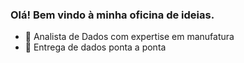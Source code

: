### Olá! Bem vindo à minha oficina de ideias.

- 🔭 Analista de Dados com expertise em manufatura
- 🌱 Entrega de dados ponta a ponta
